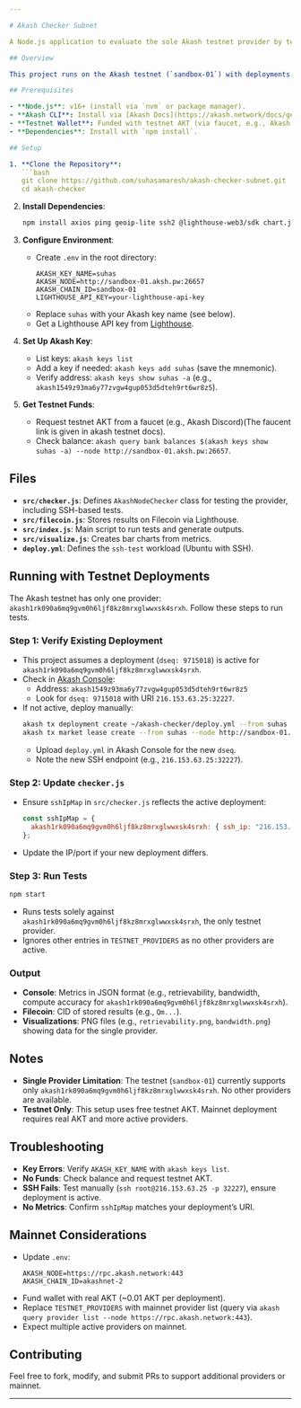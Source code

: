 ```yaml
---

# Akash Checker Subnet

A Node.js application to evaluate the sole Akash testnet provider by testing metrics like availability, latency, geolocation, retrievability, bandwidth, and compute accuracy. Results are stored on Filecoin (via Lighthouse) and visualized as charts.

## Overview

This project runs on the Akash testnet (`sandbox-01`) with deployments to evaluate the only available provider: `akash1rk090a6mq9gvm0h6ljf8kz8mrxglwwxsk4srxh` (SSH endpoint: `216.153.63.25:32227`). Deployments are required for SSH-based tests, using testnet AKT (free via faucet). No other providers are active on the testnet at this time.

## Prerequisites

- **Node.js**: v16+ (install via `nvm` or package manager).
- **Akash CLI**: Install via [Akash Docs](https://akash.network/docs/getting-started/installation/).
- **Testnet Wallet**: Funded with testnet AKT (via faucet, e.g., Akash Discord).
- **Dependencies**: Install with `npm install`.

## Setup

1. **Clone the Repository**:
   ```bash
   git clone https://github.com/suhasamaresh/akash-checker-subnet.git
   cd akash-checker
   ```

2. **Install Dependencies**:
   ```bash
   npm install axios ping geoip-lite ssh2 @lighthouse-web3/sdk chart.js chartjs-to-image dotenv
   ```

3. **Configure Environment**:
   - Create `.env` in the root directory:
     ```
     AKASH_KEY_NAME=suhas
     AKASH_NODE=http://sandbox-01.aksh.pw:26657
     AKASH_CHAIN_ID=sandbox-01
     LIGHTHOUSE_API_KEY=your-lighthouse-api-key
     ```
   - Replace `suhas` with your Akash key name (see below).
   - Get a Lighthouse API key from [Lighthouse](https://www.lighthouse.storage/).

4. **Set Up Akash Key**:
   - List keys: `akash keys list`
   - Add a key if needed: `akash keys add suhas` (save the mnemonic).
   - Verify address: `akash keys show suhas -a` (e.g., `akash1549z93ma6y77zvgw4gup053d5dteh9rt6wr8z5`).

5. **Get Testnet Funds**:
   - Request testnet AKT from a faucet (e.g., Akash Discord)(The faucent link is given in akash testnet docs).
   - Check balance: `akash query bank balances $(akash keys show suhas -a) --node http://sandbox-01.aksh.pw:26657`.

## Files

- **`src/checker.js`**: Defines `AkashNodeChecker` class for testing the provider, including SSH-based tests.
- **`src/filecoin.js`**: Stores results on Filecoin via Lighthouse.
- **`src/index.js`**: Main script to run tests and generate outputs.
- **`src/visualize.js`**: Creates bar charts from metrics.
- **`deploy.yml`**: Defines the `ssh-test` workload (Ubuntu with SSH).

## Running with Testnet Deployments

The Akash testnet has only one provider: `akash1rk090a6mq9gvm0h6ljf8kz8mrxglwwxsk4srxh`. Follow these steps to run tests.

### Step 1: Verify Existing Deployment
- This project assumes a deployment (`dseq: 9715018`) is active for `akash1rk090a6mq9gvm0h6ljf8kz8mrxglwwxsk4srxh`.
- Check in [Akash Console](https://console.akash.network/):
  - Address: `akash1549z93ma6y77zvgw4gup053d5dteh9rt6wr8z5`
  - Look for `dseq: 9715018` with URI `216.153.63.25:32227`.
- If not active, deploy manually:
  ```bash
  akash tx deployment create ~/akash-checker/deploy.yml --from suhas --node http://sandbox-01.aksh.pw:26657 --chain-id sandbox-01 --gas auto -y
  akash tx market lease create --from suhas --node http://sandbox-01.aksh.pw:26657 --chain-id sandbox-01 --dseq <new-dseq> --provider akash1rk090a6mq9gvm0h6ljf8kz8mrxglwwxsk4srxh --gas auto -y
  ```
  - Upload `deploy.yml` in Akash Console for the new `dseq`.
  - Note the new SSH endpoint (e.g., `216.153.63.25:32227`).

### Step 2: Update `checker.js`
- Ensure `sshIpMap` in `src/checker.js` reflects the active deployment:
  ```javascript
  const sshIpMap = {
    akash1rk090a6mq9gvm0h6ljf8kz8mrxglwwxsk4srxh: { ssh_ip: "216.153.63.25", ssh_port: 32227 },
  };
  ```
- Update the IP/port if your new deployment differs.

### Step 3: Run Tests
```bash
npm start
```
- Runs tests solely against `akash1rk090a6mq9gvm0h6ljf8kz8mrxglwwxsk4srxh`, the only testnet provider.
- Ignores other entries in `TESTNET_PROVIDERS` as no other providers are active.

### Output
- **Console**: Metrics in JSON format (e.g., retrievability, bandwidth, compute accuracy for `akash1rk090a6mq9gvm0h6ljf8kz8mrxglwwxsk4srxh`).
- **Filecoin**: CID of stored results (e.g., `Qm...`).
- **Visualizations**: PNG files (e.g., `retrievability.png`, `bandwidth.png`) showing data for the single provider.

## Notes

- **Single Provider Limitation**: The testnet (`sandbox-01`) currently supports only `akash1rk090a6mq9gvm0h6ljf8kz8mrxglwwxsk4srxh`. No other providers are available.
- **Testnet Only**: This setup uses free testnet AKT. Mainnet deployment requires real AKT and more active providers.

## Troubleshooting

- **Key Errors**: Verify `AKASH_KEY_NAME` with `akash keys list`.
- **No Funds**: Check balance and request testnet AKT.
- **SSH Fails**: Test manually (`ssh root@216.153.63.25 -p 32227`), ensure deployment is active.
- **No Metrics**: Confirm `sshIpMap` matches your deployment’s URI.

## Mainnet Considerations

- Update `.env`:
  ```
  AKASH_NODE=https://rpc.akash.network:443
  AKASH_CHAIN_ID=akashnet-2
  ```
- Fund wallet with real AKT (~0.01 AKT per deployment).
- Replace `TESTNET_PROVIDERS` with mainnet provider list (query via `akash query provider list --node https://rpc.akash.network:443`).
- Expect multiple active providers on mainnet.

## Contributing

Feel free to fork, modify, and submit PRs to support additional providers or mainnet.

---
```


